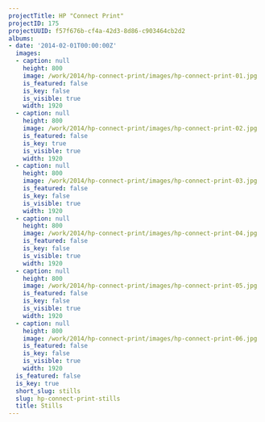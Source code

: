 ```yaml
---
projectTitle: HP "Connect Print"
projectID: 175
projectUUID: f57f676b-cf4a-42d3-8d86-c903464cb2d2
albums:
- date: '2014-02-01T00:00:00Z'
  images:
  - caption: null
    height: 800
    image: /work/2014/hp-connect-print/images/hp-connect-print-01.jpg
    is_featured: false
    is_key: false
    is_visible: true
    width: 1920
  - caption: null
    height: 800
    image: /work/2014/hp-connect-print/images/hp-connect-print-02.jpg
    is_featured: false
    is_key: true
    is_visible: true
    width: 1920
  - caption: null
    height: 800
    image: /work/2014/hp-connect-print/images/hp-connect-print-03.jpg
    is_featured: false
    is_key: false
    is_visible: true
    width: 1920
  - caption: null
    height: 800
    image: /work/2014/hp-connect-print/images/hp-connect-print-04.jpg
    is_featured: false
    is_key: false
    is_visible: true
    width: 1920
  - caption: null
    height: 800
    image: /work/2014/hp-connect-print/images/hp-connect-print-05.jpg
    is_featured: false
    is_key: false
    is_visible: true
    width: 1920
  - caption: null
    height: 800
    image: /work/2014/hp-connect-print/images/hp-connect-print-06.jpg
    is_featured: false
    is_key: false
    is_visible: true
    width: 1920
  is_featured: false
  is_key: true
  short_slug: stills
  slug: hp-connect-print-stills
  title: Stills
---
```

